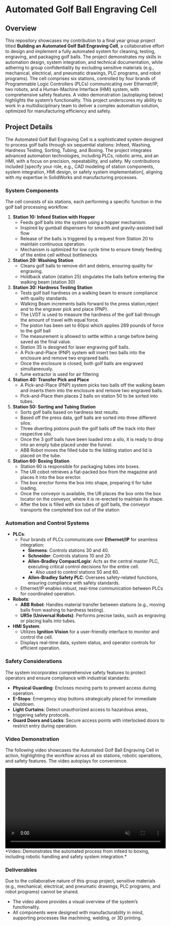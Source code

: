 # Automated Golf Ball Engraving Cell

## Overview

This repository showcases my contribution to a final year group project titled **Building an Automated Golf Ball Engraving Cell**, a collaborative effort to design and implement a fully automated system for cleaning, testing, engraving, and packaging golf balls. The project demonstrates my skills in automation design, system integration, and technical documentation, while adhering to group confidentiality by excluding sensitive materials (e.g., mechanical, electrical, and pneumatic drawings, PLC programs, and robot programs). The cell comprises six stations, controlled by four brands of Programmable Logic Controllers (PLCs) communicating over Ethernet/IP, two robots, and a Human-Machine Interface (HMI) system, with comprehensive safety features. A video demonstration (autoplaying below) highlights the system’s functionality. This project underscores my ability to work in a multidisciplinary team to deliver a complex automation solution, optimized for manufacturing efficiency and safety.

## Project Details

The Automated Golf Ball Engraving Cell is a sophisticated system designed to process golf balls through six sequential stations: Infeed, Washing, Hardness Testing, Sorting, Tubing, and Boxing. The project integrates advanced automation technologies, including PLCs, robotic arms, and an HMI, with a focus on precision, repeatability, and safety. My contributions included [specify your role, e.g., CAD modeling of station components, system integration, HMI design, or safety system implementation], aligning with my expertise in SolidWorks and manufacturing processes.

### System Components

The cell consists of six stations, each performing a specific function in the golf ball processing workflow:

1. **Station 10: Infeed Station with Hopper**
   - Feeds golf balls into the system using a hopper mechanism.
   - Inspired by gumball dispensers for smooth and gravity-assisted ball flow
   - Release of the balls is triggered by a request from Station 20 to maintain continuous operation.
   - Mechanism is optimized for low cycle time to ensure timely feeding of the entire cell without bottlenecks
2. **Station 20: Washing Station**
   - Cleans golf balls to remove dirt and debris, ensuring quality for engraving.
   - Holdback station (station 25) singulates the balls before entering the walking beam (station 30)
3. **Station 30: Hardness Testing Station**
   - Tests golf ball hardness on a walking beam to ensure compliance with quality standards.
   - Walking Beam increments balls forward to the press station,reject and to the engraver pick and place (PNP).
   - The LVDT is used to measure the hardness of the golf ball through the amount of travel with equal force.
   - The piston has been set to 60psi which applies 289 pounds of force to the golf ball
   - The measurement is allowed to settle within a range before being saved as the final value.
   - Station 35 is designed for laser engraving golf balls.
   - A Pick-and-Place (PNP) system will insert two balls into the enclosure and remove two engraved balls.
   - Once the enclosure is closed, both golf balls are engraved simultaneously.
   - fume extractor is used for air filtering
4. **Station 40: Transfer Pick and Place**
   - A Pick-and-Place (PNP) system picks two balls off the walking beam and inserts them into the enclosure and remove two engraved balls.
   - Pick-and-Place then places 2 balls on station 50 to be sorted into tubes.
5. **Station 50: Sorting and Tubing Station**
   - Sorts golf balls based on hardness test results.
   - Based off the press data, golf balls are sorted into three different silos.
   - Three diverting pistons push the golf balls off the track into their respective silo.
   - Once the 3 golf balls have been loaded into a silo, it is ready to drop into an empty tube placed under the funnel.
   - ABB Robot moves the filled tube to the lidding station and lid is placed on the tube.
6. **Station 60: Boxing Station**
   - Station 60 is responsible for packaging tubes into boxes.
   - The UR cobot retrieves a flat-packed box from the magazine and places it into the box erector.
   - The box erector forms the box into shape, preparing it for tube loading.
   - Once the conveyor is available, the UR places the box onto the box locator on the conveyor, where it is re-erected to maintain its shape.
   - After the box is filled with six tubes of golf balls, the conveyor transports the completed box out of the station

### Automation and Control Systems

- **PLCs**:
  - Four brands of PLCs communicate over **Ethernet/IP** for seamless integration:
    - **Siemens**: Controls stations 30 and 40.
    - **Schneider**: Controls stations 10 and 20.
    - **Allen-Bradley CompactLogix**: Acts as the central master PLC, executing critical control decisions for the entire cell.
      - Also used to control stations 50 and 60.
    - **Allen-Bradley Safety PLC**: Oversees safety-related functions, ensuring compliance with safety standards.
  - Ethernet/IP enables robust, real-time communication between PLCs for coordinated operation.
- **Robots**:
  - **ABB Robot**: Handles material transfer between stations (e.g., moving balls from washing to hardness testing).
  - **UR5e (Universal Robots)**: Performs precise tasks, such as engraving or placing balls into tubes.
- **HMI System**:
  - Utilizes **Ignition Vision** for a user-friendly interface to monitor and control the cell.
  - Displays real-time data, system status, and operator controls for efficient operation.

### Safety Considerations

The system incorporates comprehensive safety features to protect operators and ensure compliance with industrial standards:

- **Physical Guarding**: Encloses moving parts to prevent access during operation.
- **E-Stops**: Emergency stop buttons strategically placed for immediate shutdown.
- **Light Curtains**: Detect unauthorized access to hazardous areas, triggering safety protocols.
- **Guard Doors and Locks**: Secure access points with interlocked doors to restrict entry during operation.

### Video Demonstration

The following video showcases the Automated Golf Ball Engraving Cell in action, highlighting the workflow across all six stations, robotic operations, and safety features. The video autoplays for convenience.

<video src="video/NWR-Golf_Ball_Cleaner_demo.mp4" autoplay muted loop width="100%">
  Your browser does not support the video tag.
</video>
*Video: Demonstrates the automated process from infeed to boxing, including robotic handling and safety system integration.*

### Deliverables

Due to the collaborative nature of this group project, sensitive materials (e.g., mechanical, electrical, and pneumatic drawings, PLC programs, and robot programs) cannot be shared.

- The video above provides a visual overview of the system’s functionality.
- All components were designed with manufacturability in mind, supporting processes like machining, welding, or 3D printing.
